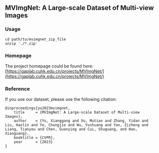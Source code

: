 ## MVImgNet: A Large-scale Dataset of Multi-view Images

### Usage
```
cd path/to/mvimgnet_zip_file
unzip './*.zip'
```

### Homepage
The project homepage could be found here: [https://gaplab.cuhk.edu.cn/projects/MVImgNet/](https://gaplab.cuhk.edu.cn/projects/MVImgNet/)

### Reference
If you use our dataset, please use the following citation:

```
@inproceedings{yu2023mvimgnet,
    title     = {MVImgNet: A Large-scale Dataset of Multi-view Images},
    author    = {Yu, Xianggang and Xu, Mutian and Zhang, Yidan and Liu, Haolin and Ye, Chongjie and Wu, Yushuang and Yan, Zizheng and Liang, Tianyou and Chen, Guanying and Cui, Shuguang, and Han, Xiaoguang},
    booktitle = {CVPR},
    year      = {2023}
}
```
